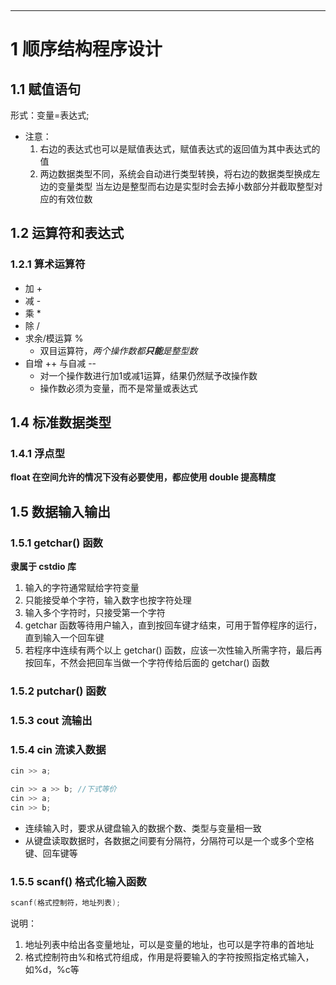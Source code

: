 ‍

---

# 1 顺序结构程序设计

## 1.1 赋值语句

形式：变量=表达式;

- 注意：
  1. 右边的表达式也可以是赋值表达式，赋值表达式的返回值为其中表达式的值
  2. 两边数据类型不同，系统会自动进行类型转换，将右边的数据类型换成左边的变量类型
     当左边是整型而右边是实型时会去掉小数部分并截取整型对应的有效位数

## 1.2 运算符和表达式

### 1.2.1 算术运算符

- 加 +
- 减 -
- 乘 \*
- 除 /
- 求余/模运算 %
  - 双目运算符，*两个操作数都*​***只能***​*是整型数*
- 自增 ++ 与自减 --
  - 对一个操作数进行加1或减1运算，结果仍然赋予改操作数
  - 操作数必须为变量，而不是常量或表达式

## 1.4 标准数据类型

### 1.4.1 浮点型

**float 在空间允许的情况下没有必要使用，都应使用 double 提高精度**

## 1.5 数据输入输出

### 1.5.1 getchar() 函数

**隶属于 cstdio 库**

1. 输入的字符通常赋给字符变量
2. 只能接受单个字符，输入数字也按字符处理
3. 输入多个字符时，只接受第一个字符
4. getchar 函数等待用户输入，直到按回车键才结束，可用于暂停程序的运行，直到输入一个回车键
5. 若程序中连续有两个以上 getchar() 函数，应该一次性输入所需字符，最后再按回车，不然会把回车当做一个字符传给后面的 getchar() 函数

### 1.5.2 putchar() 函数

### 1.5.3 cout 流输出

### 1.5.4 cin 流读入数据

```cpp
cin >> a;

cin >> a >> b; //下式等价
cin >> a;
cin >> b;
```

- 连续输入时，要求从键盘输入的数据个数、类型与变量相一致
- 从键盘读取数据时，各数据之间要有分隔符，分隔符可以是一个或多个空格键、回车键等

### 1.5.5 scanf() 格式化输入函数

```cpp
scanf(格式控制符，地址列表);
```

说明：

1. 地址列表中给出各变量地址，可以是变量的地址，也可以是字符串的首地址
2. 格式控制符由%和格式符组成，作用是将要输入的字符按照指定格式输入，如%d，%c等
